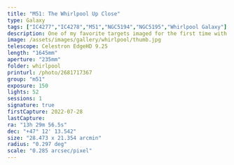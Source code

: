 ```yaml
---
title: "M51: The Whirlpool Up Close"
type: Galaxy
tags: ["IC4277","IC4278","M51","NGC5194","NGC5195","Whirlpool Galaxy"]
description: One of my favorite targets imaged for the first time with my Celestron telescope and the Optolong L-eXtreme filter.
image: /assets/images/gallery/whirlpool/thumb.jpg
telescope: Celestron EdgeHD 9.25
length: "1645mm"
aperture: "235mm"
folder: whirlpool
printurl: /photo/2681717367
group: "m51"
exposure: 150
lights: 52
sessions: 1
signature: true
firstCapture: 2022-07-28 
lastCapture:
ra: "13h 29m 56.5s"
dec: "+47° 12' 13.542"
size: "28.473 x 21.354 arcmin"
radius: "0.297 deg"
scale: "0.285 arcsec/pixel"
---
```


